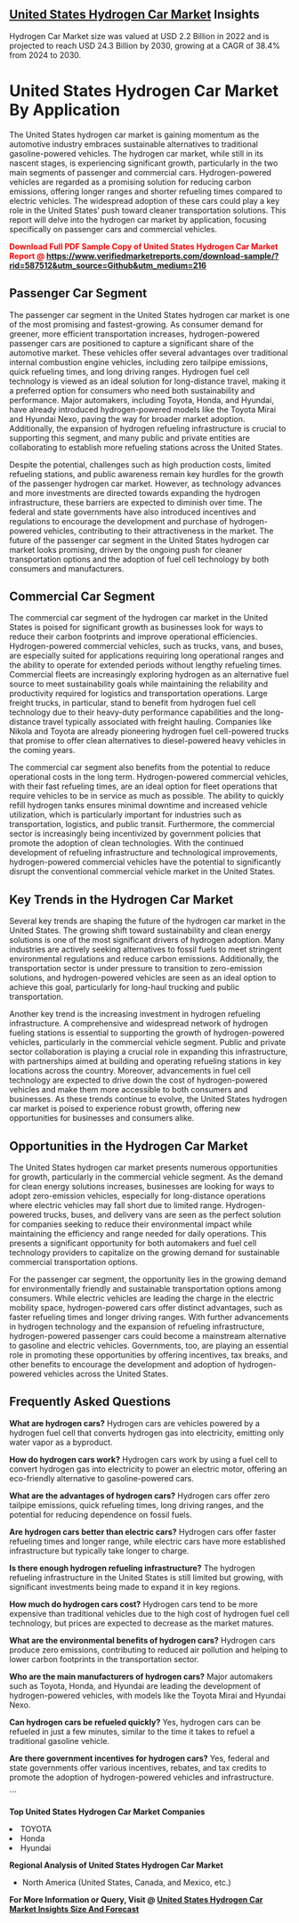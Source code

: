 <h2><a href="https://www.verifiedmarketreports.com/download-sample/?rid=587512&amp;utm_source=Github&amp;utm_medium=216" target="_blank">United States Hydrogen Car Market</a> Insights</h2><p>Hydrogen Car Market size was valued at USD 2.2 Billion in 2022 and is projected to reach USD 24.3 Billion by 2030, growing at a CAGR of 38.4% from 2024 to 2030.</p><p><h1>United States Hydrogen Car Market By Application</h1><p>The United States hydrogen car market is gaining momentum as the automotive industry embraces sustainable alternatives to traditional gasoline-powered vehicles. The hydrogen car market, while still in its nascent stages, is experiencing significant growth, particularly in the two main segments of passenger and commercial cars. Hydrogen-powered vehicles are regarded as a promising solution for reducing carbon emissions, offering longer ranges and shorter refueling times compared to electric vehicles. The widespread adoption of these cars could play a key role in the United States’ push toward cleaner transportation solutions. This report will delve into the hydrogen car market by application, focusing specifically on passenger cars and commercial vehicles.</p><p><strong><p><span class=""><span style="color: #ff0000;"><strong>Download Full PDF Sample Copy of United States Hydrogen Car Market Report</strong> @ </span><a href="https://www.verifiedmarketreports.com/download-sample/?rid=587512&amp;utm_source=Github&amp;utm_medium=216" target="_blank">https://www.verifiedmarketreports.com/download-sample/?rid=587512&amp;utm_source=Github&amp;utm_medium=216</a></span></p></strong></p><h2>Passenger Car Segment</h2><p>The passenger car segment in the United States hydrogen car market is one of the most promising and fastest-growing. As consumer demand for greener, more efficient transportation increases, hydrogen-powered passenger cars are positioned to capture a significant share of the automotive market. These vehicles offer several advantages over traditional internal combustion engine vehicles, including zero tailpipe emissions, quick refueling times, and long driving ranges. Hydrogen fuel cell technology is viewed as an ideal solution for long-distance travel, making it a preferred option for consumers who need both sustainability and performance. Major automakers, including Toyota, Honda, and Hyundai, have already introduced hydrogen-powered models like the Toyota Mirai and Hyundai Nexo, paving the way for broader market adoption. Additionally, the expansion of hydrogen refueling infrastructure is crucial to supporting this segment, and many public and private entities are collaborating to establish more refueling stations across the United States.</p><p>Despite the potential, challenges such as high production costs, limited refueling stations, and public awareness remain key hurdles for the growth of the passenger hydrogen car market. However, as technology advances and more investments are directed towards expanding the hydrogen infrastructure, these barriers are expected to diminish over time. The federal and state governments have also introduced incentives and regulations to encourage the development and purchase of hydrogen-powered vehicles, contributing to their attractiveness in the market. The future of the passenger car segment in the United States hydrogen car market looks promising, driven by the ongoing push for cleaner transportation options and the adoption of fuel cell technology by both consumers and manufacturers.</p><h2>Commercial Car Segment</h2><p>The commercial car segment of the hydrogen car market in the United States is poised for significant growth as businesses look for ways to reduce their carbon footprints and improve operational efficiencies. Hydrogen-powered commercial vehicles, such as trucks, vans, and buses, are especially suited for applications requiring long operational ranges and the ability to operate for extended periods without lengthy refueling times. Commercial fleets are increasingly exploring hydrogen as an alternative fuel source to meet sustainability goals while maintaining the reliability and productivity required for logistics and transportation operations. Large freight trucks, in particular, stand to benefit from hydrogen fuel cell technology due to their heavy-duty performance capabilities and the long-distance travel typically associated with freight hauling. Companies like Nikola and Toyota are already pioneering hydrogen fuel cell-powered trucks that promise to offer clean alternatives to diesel-powered heavy vehicles in the coming years.</p><p>The commercial car segment also benefits from the potential to reduce operational costs in the long term. Hydrogen-powered commercial vehicles, with their fast refueling times, are an ideal option for fleet operations that require vehicles to be in service as much as possible. The ability to quickly refill hydrogen tanks ensures minimal downtime and increased vehicle utilization, which is particularly important for industries such as transportation, logistics, and public transit. Furthermore, the commercial sector is increasingly being incentivized by government policies that promote the adoption of clean technologies. With the continued development of refueling infrastructure and technological improvements, hydrogen-powered commercial vehicles have the potential to significantly disrupt the conventional commercial vehicle market in the United States.</p><h2>Key Trends in the Hydrogen Car Market</h2><p>Several key trends are shaping the future of the hydrogen car market in the United States. The growing shift toward sustainability and clean energy solutions is one of the most significant drivers of hydrogen adoption. Many industries are actively seeking alternatives to fossil fuels to meet stringent environmental regulations and reduce carbon emissions. Additionally, the transportation sector is under pressure to transition to zero-emission solutions, and hydrogen-powered vehicles are seen as an ideal option to achieve this goal, particularly for long-haul trucking and public transportation.</p><p>Another key trend is the increasing investment in hydrogen refueling infrastructure. A comprehensive and widespread network of hydrogen fueling stations is essential to supporting the growth of hydrogen-powered vehicles, particularly in the commercial vehicle segment. Public and private sector collaboration is playing a crucial role in expanding this infrastructure, with partnerships aimed at building and operating refueling stations in key locations across the country. Moreover, advancements in fuel cell technology are expected to drive down the cost of hydrogen-powered vehicles and make them more accessible to both consumers and businesses. As these trends continue to evolve, the United States hydrogen car market is poised to experience robust growth, offering new opportunities for businesses and consumers alike.</p><h2>Opportunities in the Hydrogen Car Market</h2><p>The United States hydrogen car market presents numerous opportunities for growth, particularly in the commercial vehicle segment. As the demand for clean energy solutions increases, businesses are looking for ways to adopt zero-emission vehicles, especially for long-distance operations where electric vehicles may fall short due to limited range. Hydrogen-powered trucks, buses, and delivery vans are seen as the perfect solution for companies seeking to reduce their environmental impact while maintaining the efficiency and range needed for daily operations. This presents a significant opportunity for both automakers and fuel cell technology providers to capitalize on the growing demand for sustainable commercial transportation options.</p><p>For the passenger car segment, the opportunity lies in the growing demand for environmentally friendly and sustainable transportation options among consumers. While electric vehicles are leading the charge in the electric mobility space, hydrogen-powered cars offer distinct advantages, such as faster refueling times and longer driving ranges. With further advancements in hydrogen technology and the expansion of refueling infrastructure, hydrogen-powered passenger cars could become a mainstream alternative to gasoline and electric vehicles. Governments, too, are playing an essential role in promoting these opportunities by offering incentives, tax breaks, and other benefits to encourage the development and adoption of hydrogen-powered vehicles across the United States.</p><h2>Frequently Asked Questions</h2><p><strong>What are hydrogen cars?</strong> Hydrogen cars are vehicles powered by a hydrogen fuel cell that converts hydrogen gas into electricity, emitting only water vapor as a byproduct.</p><p><strong>How do hydrogen cars work?</strong> Hydrogen cars work by using a fuel cell to convert hydrogen gas into electricity to power an electric motor, offering an eco-friendly alternative to gasoline-powered cars.</p><p><strong>What are the advantages of hydrogen cars?</strong> Hydrogen cars offer zero tailpipe emissions, quick refueling times, long driving ranges, and the potential for reducing dependence on fossil fuels.</p><p><strong>Are hydrogen cars better than electric cars?</strong> Hydrogen cars offer faster refueling times and longer range, while electric cars have more established infrastructure but typically take longer to charge.</p><p><strong>Is there enough hydrogen refueling infrastructure?</strong> The hydrogen refueling infrastructure in the United States is still limited but growing, with significant investments being made to expand it in key regions.</p><p><strong>How much do hydrogen cars cost?</strong> Hydrogen cars tend to be more expensive than traditional vehicles due to the high cost of hydrogen fuel cell technology, but prices are expected to decrease as the market matures.</p><p><strong>What are the environmental benefits of hydrogen cars?</strong> Hydrogen cars produce zero emissions, contributing to reduced air pollution and helping to lower carbon footprints in the transportation sector.</p><p><strong>Who are the main manufacturers of hydrogen cars?</strong> Major automakers such as Toyota, Honda, and Hyundai are leading the development of hydrogen-powered vehicles, with models like the Toyota Mirai and Hyundai Nexo.</p><p><strong>Can hydrogen cars be refueled quickly?</strong> Yes, hydrogen cars can be refueled in just a few minutes, similar to the time it takes to refuel a traditional gasoline vehicle.</p><p><strong>Are there government incentives for hydrogen cars?</strong> Yes, federal and state governments offer various incentives, rebates, and tax credits to promote the adoption of hydrogen-powered vehicles and infrastructure.</p>```</p><p><strong>Top United States Hydrogen Car Market Companies</strong></p><div data-test-id=""><p><li>TOYOTA</li><li> Honda</li><li> Hyundai</li></p><div><strong>Regional Analysis of&nbsp;United States Hydrogen Car Market</strong></div><ul><li dir="ltr"><p dir="ltr">North America&nbsp;(United States, Canada, and Mexico, etc.)</p></li></ul><p><strong>For More Information or Query, Visit @&nbsp;</strong><strong><a href="https://www.verifiedmarketreports.com/product/hydrogen-car-market/?utm_source=Github&amp;utm_medium=216" target="_blank">United States Hydrogen Car Market Insights Size And Forecast</a></strong></p></div>
